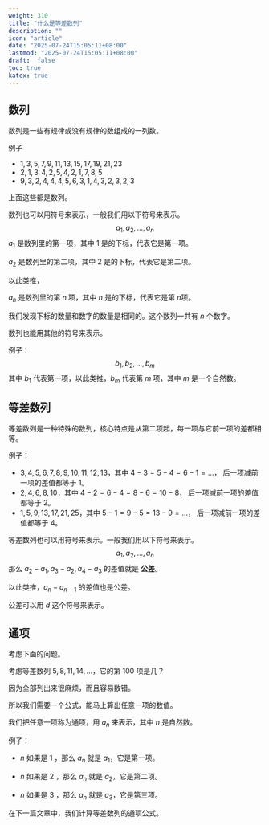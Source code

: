 ```yaml
---
weight: 310
title: "什么是等差数列"
description: ""
icon: "article"
date: "2025-07-24T15:05:11+08:00"
lastmod: "2025-07-24T15:05:11+08:00"
draft:  false
toc: true
katex: true
---
```


## 数列

数列是一些有规律或没有规律的数组成的一列数。

例子

* $1, 3, 5, 7, 9, 11, 13, 15, 17,19, 21, 23$
* $2, 1, 3, 4, 2, 5, 4, 2, 1, 7, 8, 5$
* $9, 3, 2, 4, 4, 4, 5, 6, 3, 1, 4, 3, 2, 3, 2, 3$

上面这些都是数列。

数列也可以用符号来表示，一般我们用以下符号来表示。
$$
a_1, a_2, ..., a_n
$$
$a_1$ 是数列里的第一项，其中 $1$ 是的下标，代表它是第一项。

$a_2$ 是数列里的第二项，其中 $2$ 是的下标，代表它是第二项。

以此类推，

$a_n$ 是数列里的第 $n$ 项，其中 $n$ 是的下标，代表它是第  $n$项。

我们发现下标的数量和数字的数量是相同的。这个数列一共有 $n$ 个数字。

数列也能用其他的符号来表示。

例子：
$$
b_1, b_2, ..., b_m
$$
其中 $b_1$ 代表第一项，以此类推，$b_m$ 代表第 $m$ 项，其中 $m$ 是一个自然数。

## 等差数列

等差数列是一种特殊的数列，核心特点是从第二项起，每一项与它前一项的差都相等。

例子：
* $3, 4, 5, 6, 7, 8, 9, 10, 11, 12, 13$，其中 $4-3 = 5-4 = 6-1  = ...$， 后一项减前一项的差值都等于 $1$。
* $2, 4, 6, 8, 10$，其中 $4-2 = 6-4 = 8-6  = 10-8$， 后一项减前一项的差值都等于 $2$。
* $1, 5, 9, 13, 17, 21, 25$，其中 $5-1 = 9-5 = 13-9  = ...$， 后一项减前一项的差值都等于 $4$。

等差数列也可以用符号来表示。一般我们用以下符号来表示。
$$
a_1, a_2, ..., a_n
$$
那么 $a_2-a_1,a_3-a_2,a_4-a_3$ 的差值就是 **公差**。

以此类推，$a_n-a_{n-1}$ 的差值也是公差。

公差可以用 $d$ 这个符号来表示。

## 通项

考虑下面的问题。

考虑等差数列 $5, 8, 11, 14, ...$，它的第 $100$ 项是几？

因为全部列出来很麻烦，而且容易数错。

所以我们需要一个公式，能马上算出任意一项的数值。

我们把任意一项称为通项，用 $a_n$ 来表示，其中 $n$ 是自然数。

例子：

* $n$ 如果是 $1$ ，那么 $a_n$ 就是 $a_1$，它是第一项。

* $n$ 如果是 $2$ ，那么 $a_n$ 就是 $a_2$，它是第二项。

* $n$ 如果是 $3$ ，那么 $a_n$ 就是 $a_3$，它是第三项。

在下一篇文章中，我们计算等差数列的通项公式。
